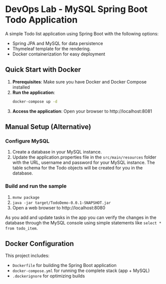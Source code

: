 # DevOps Lab - MySQL Spring Boot Todo Application

A simple Todo list application using Spring Boot with the following options:

- Spring JPA and MySQL for data persistence
- Thymeleaf template for the rendering.
- Docker containerization for easy deployment

## Quick Start with Docker

1. **Prerequisites**: Make sure you have Docker and Docker Compose installed
2. **Run the application**:
   ```bash
   docker-compose up -d
   ```
3. **Access the application**: Open your browser to http://localhost:8081

## Manual Setup (Alternative)

### Configure MySQL

1. Create a database in your MySQL instance.
2. Update the application.properties file in the `src/main/resources` folder with the URL, username and password for your MySQL instance. The table schema for the Todo objects will be created for you in the database.

### Build and run the sample

1. `mvnw package`
2. `java -jar target/TodoDemo-0.0.1-SNAPSHOT.jar`
3. Open a web browser to http://localhost:8080

As you add and update tasks in the app you can verify the changes in the database through the MySQL console using simple statements like 
`select * from todo_item`.

## Docker Configuration

This project includes:
- `Dockerfile` for building the Spring Boot application
- `docker-compose.yml` for running the complete stack (app + MySQL)
- `.dockerignore` for optimizing builds
